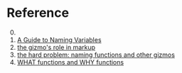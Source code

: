 # Reference

0. []()
0. [A Guide to Naming Variables](https://a-nickels-worth.blogspot.com/2016/04/a-guide-to-naming-variables.html)
0. [the gizmo's role in markup](https://t-ravis.com/post/doc/the_gizmos_role_in_markup/)
0. [the hard problem: naming functions and other gizmos](https://t-ravis.com/post/doc/naming_functions_methods_and_other_gizmos/)
0. [WHAT functions and WHY functions](https://t-ravis.com/post/doc/what_functions_and_why_functions/)

